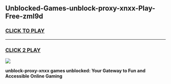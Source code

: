 
## Unblocked-Games-unblock-proxy-xnxx-Play-Free-zml9d
<h3>
<a href="https://premium76.site?title=unblock-proxy-xnxx&ref=20M">CLICK TO PLAY</a></h3>
<hr>

<h3>
<a href="https://premium76.site?title=unblock-proxy-xnxx&ref=20M">CLICK 2 PLAY</a>
  
</h3>

<a href="https://premium76.site?title=unblock-proxy-xnxx&ref=19M"><img src="https://clearcache.store/games.png"></a>


**unblock-proxy-xnxx games unblocked: Your Gateway to Fun and Accessible Online Gaming**
